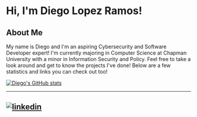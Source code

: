 # Hi, I'm Diego Lopez Ramos! 

## About Me

My name is Diego and I'm an aspiring Cybersecurity and Software Developer expert! I'm currently majoring in Computer Science at Chapman University with a minor in Information Security and Policy.
Feel free to take a look around and get to know the projects I've done! Below are a few statistics and links you can check out too!

[![Diego's GitHub stats](https://github-readme-stats.vercel.app/api/top-langs?username=diegolr602&count_private=true&exclude_repo=diegolr602.github.io&include_all_commits=true&theme=radical&layout=compact)](https://github.com/diegolr602/github-readme-stats)

---
[![linkedin](https://cloud.githubusercontent.com/assets/17016297/18839848/0fc7e74e-83d2-11e6-8c6a-277fc9d6e067.png)][1]
---

[1]: https://www.linkedin.com/in/diego-lopez-ramos-5818921b7/
